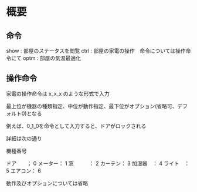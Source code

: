# 概要
## 命令
show : 部屋のステータスを閲覧
ctrl : 部屋の家電の操作　命令については操作命令にて
optm : 部屋の気温最適化

## 操作命令
家電の操作命令は x_x_x のような形式で入力

最上位が機器の種類指定、中位が動作指定、最下位がオプション(省略可、デフォルト0)となる

例えば、0_1_0を命令として入力すると、ドアがロックされる

詳細は次の通り

機種番号

ドア　　； 0
メーター： 1
窓　　　： 2
カーテン： 3
加湿器　： 4
ライト　： 5
エアコン： 6

動作及びオプションについては省略